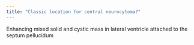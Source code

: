 ```yaml
---
title: "Classic location for central neurocytoma?"
---
```

Enhancing mixed solid and cystic mass in lateral ventricle attached to the septum pellucidum

